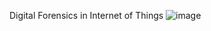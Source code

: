 Digital Forensics in Internet of Things 
![image](https://user-images.githubusercontent.com/66214469/143780131-3bf1479a-d04a-4eb6-a79e-724059ebb6bd.png)
